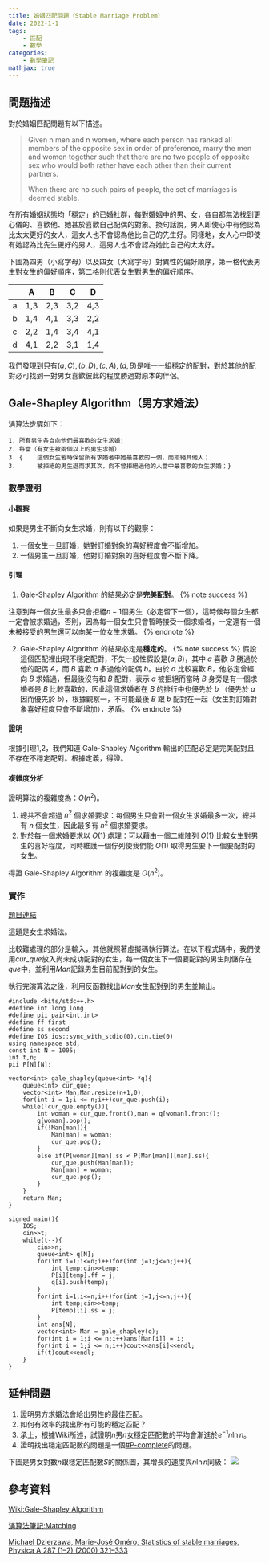 ```yaml
---
title: 婚姻匹配問題（Stable Marriage Problem）
date: 2022-1-1
tags: 
    - 匹配
    - 數學
categories:
    - 數學筆記
mathjax: true
---
```


## 問題描述

對於婚姻匹配問題有以下描述。

> Given n men and n women, where each person has ranked all members of the opposite sex in order of preference, marry the men and women together such that there are no two people of opposite sex who would both rather have each other than their current partners.
>
> When there are no such pairs of people, the set of marriages is deemed stable.
<!--more-->
在所有婚姻狀態均「穩定」的已婚社群，每對婚姻中的男、女，各自都無法找到更心儀的、喜歡他、她甚於喜歡自己配偶的對象。換句話說，男人即使心中有他認為比太太更好的女人，這女人也不會認為他比自己的先生好。同樣地，女人心中即使有她認為比先生更好的男人，這男人也不會認為她比自己的太太好。

下圖為四男（小寫字母）以及四女（大寫字母）對異性的偏好順序，第一格代表男生對女生的偏好順序，第二格則代表女生對男生的偏好順序。

|     |  A  |  B  |  C  |  D  |
| :---: |:---:|:---:|:---:|:---:|
| a   | 1,3 | 2,3 | 3,2 | 4,3 |
| b   | 1,4 | 4,1 | 3,3 | 2,2 |
| c   | 2,2 | 1,4 | 3,4 | 4,1 |
| d   | 4,1 | 2,2 | 3,1 | 1,4 |

我們發現到只有$(a,C),(b,D),(c,A),(d,B)$是唯一一組穩定的配對，對於其他的配對必可找到一對男女喜歡彼此的程度勝過對原本的伴侶。

## Gale-Shapley Algorithm（男方求婚法）

演算法步驟如下：

```
1. 所有男生各自向他們最喜歡的女生求婚;
2. 每當（有女生被兩個以上的男生求婚）
3. {    這個女生暫時保留所有求婚者中她最喜歡的一個，而拒絕其他人；
3.      被拒絕的男生退而求其次，向不曾拒絕過他的人當中最喜歡的女生求婚；}
```

### 數學證明

#### 小觀察

如果是男生不斷向女生求婚，則有以下的觀察：

1. 一個女生一旦訂婚，她對訂婚對象的喜好程度會不斷增加。
2. 一個男生一旦訂婚，他對訂婚對象的喜好程度會不斷下降。

#### 引理

1. Gale-Shapley Algorithm 的結果必定是**完美配對**。
{% note success %}

注意到每一個女生最多只會拒絕$n-1$個男生（必定留下一個），這時候每個女生都一定會被求婚過，否則，因為每一個女生只會暫時接受一個求婚者，一定還有一個未被接受的男生還可以向某一位女生求婚。
{% endnote %}

2. Gale-Shapley Algorithm 的結果必定是**穩定的**。
{% note success %}
假設這個匹配裡出現不穩定配對，不失一般性假設是$(a,B)$，其中 $a$ 喜歡 $B$ 勝過於他的配偶 $A$，而 $B$ 喜歡 $a$ 多過他的配偶 $b$。由於 $a$ 比較喜歡 $B$，他必定曾經向 $B$ 求婚過，但最後沒有和 $B$ 配對，表示 $a$ 被拒絕而當時 $B$ 身旁是有一個求婚者是 $B$ 比較喜歡的，因此這個求婚者在 $B$ 的排行中也優先於 $b$ （優先於 $a$ 因而優先於 $b$），根據觀察一，不可能最後 $B$ 跟 $b$ 配對在一起（女生對訂婚對象喜好程度只會不斷增加），矛盾。
{% endnote %}

#### 證明

根據引理1,2，我們知道 Gale-Shapley Algorithm 輸出的匹配必定是完美配對且不存在不穩定配對。根據定義，得證。

#### 複雜度分析

證明算法的複雜度為：$O(n^2)$。

1. 總共不會超過 $n^2$ 個求婚要求：每個男生只會對一個女生求婚最多一次，總共有 $n$ 個女生，因此最多有 $n^2$ 個求婚要求。
2. 對於每一個求婚要求以 $O(1)$ 處理：可以藉由一個二維陣列 $O(1)$ 比較女生對男生的喜好程度，同時維護一個佇列使我們能 $O(1)$ 取得男生要下一個要配對的女生。

得證 Gale-Shapley Algorithm 的複雜度是 $O(n^2)$。

### 實作

[題目連結](https://onlinejudge.org/index.php?option=com_onlinejudge&Itemid=8&page=show_problem&problem=3616)

這題是女生求婚法。

比較難處理的部分是輸入，其他就照著虛擬碼執行算法。在以下程式碼中，我們使用*cur_que*放入尚未成功配對的女生，每一個女生下一個要配對的男生則儲存在*que*中，並利用*Man*記錄男生目前配對到的女生。

執行完演算法之後，利用反函數找出*Man*女生配對到的男生並輸出。

```cpp=
#include <bits/stdc++.h>
#define int long long
#define pii pair<int,int>
#define ff first
#define ss second
#define IOS ios::sync_with_stdio(0),cin.tie(0)
using namespace std;
const int N = 1005;
int t,n;
pii P[N][N];

vector<int> gale_shapley(queue<int> *q){
    queue<int> cur_que;
    vector<int> Man;Man.resize(n+1,0);
    for(int i = 1;i <= n;i++)cur_que.push(i);
    while(!cur_que.empty()){
        int woman = cur_que.front(),man = q[woman].front();
        q[woman].pop();
        if(!Man[man]){
            Man[man] = woman;
            cur_que.pop();
        }
        else if(P[woman][man].ss < P[Man[man]][man].ss){
            cur_que.push(Man[man]);
            Man[man] = woman;
            cur_que.pop();
        }
    }
    return Man;
}

signed main(){
    IOS;
    cin>>t;
    while(t--){
        cin>>n;
        queue<int> q[N];
        for(int i=1;i<=n;i++)for(int j=1;j<=n;j++){
            int temp;cin>>temp;
            P[i][temp].ff = j;
            q[i].push(temp);
        }
        for(int i=1;i<=n;i++)for(int j=1;j<=n;j++){
            int temp;cin>>temp;
            P[temp][i].ss = j;
        }
        int ans[N];
        vector<int> Man = gale_shapley(q);
        for(int i = 1;i <= n;i++)ans[Man[i]] = i;
        for(int i = 1;i <= n;i++)cout<<ans[i]<<endl;
        if(t)cout<<endl;
    }
}
```

## 延伸問題

1. 證明男方求婚法會給出男性的最佳匹配。
2. 如何有效率的找出所有可能的穩定匹配？
3. 承上，根據Wiki所述，試證明$n$男$n$女穩定匹配數的平均會漸進於$e^{-1}n\ln n$。
4. 證明找出穩定匹配數的問題是一個[#P-complete](https://en.wikipedia.org/wiki/%E2%99%AFP-complete)的問題。

下圖是男女對數$n$跟穩定匹配數$S$的關係圖，其增長的速度與$n\ln n$同級：
![](https://i.imgur.com/phjJi3v.png)

## 參考資料

[Wiki:Gale–Shapley Algorithm](https://en.wikipedia.org/wiki/Gale%E2%80%93Shapley_algorithm)

[演算法筆記:Matching](https://web.ntnu.edu.tw/~algo/Matching2.html)

[Michael Dzierzawa, Marie-José Oméro, Statistics of stable marriages, Physica A 287 (1–2) (2000) 321–333](https://ur.booksc.eu/book/4740030/49e7a5)
